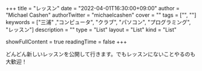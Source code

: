 +++
title = "レッスン"
date = "2022-04-01T16:30:00+09:00"
author = "Michael Cashen"
authorTwitter = "michaelcashen" 
cover = ""
tags = ["", ""]
keywords = ["三浦" ,"コンピュータ", "クラブ", "パソコン", "プログラミング", "レッスン"]
description = ""
type = "List"
layout = "List"
kind = "List"

showFullContent = true
readingTime = false
+++

どんどん新しいレッスンを公開して行きます。でもレッスンにないことやるのも大歓迎！


